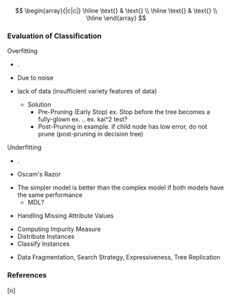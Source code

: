$$
\begin{array}{|c|c|}
\hline
\text{} & \text{} \\
\hline
\text{} & \text{} \\
\hline
\end{array}
$$

### Evaluation of Classification

Overfitting
- .
- Due to noise
- lack of data (insufficient variety features of data)

    * Solution
        - Pre-Pruning (Early Stop)
            ex. Stop before the tree becomes a fully-glown
            ex. ..
            ex. kai^2 test?
        - Post-Pruning
            in example. if child node has low error, do not prune (post-pruning in decision tree)


Underfitting
- .


* Oscam's Razor
- The simpler model is better than the complex model if both models have the same performance
    * MDL?



* Handling Missing Attribute Values
- Computing Impurity Measure
- Distribute Instances
- Classify Instances

* Data Fragmentation, Search Strategy, Expressiveness, Tree Replication
























### References

$\tag*{}\label{n} \text{[n] }$
